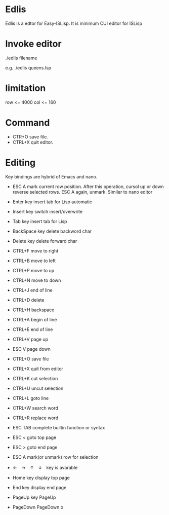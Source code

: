 # Edlis
Edlis is a edtor for Easy-ISLisp.
It is minimum CUI editor for ISLisp

# Invoke editor
./edlis filename 

e.g. ./edlis queens.lsp

# limitation
row <= 4000
col <= 160

# Command
- CTR+O save file.
- CTRL+X quit editor.

# Editing
Key bindings are hybrid of Emacs and nano.
- ESC A mark current row position. After this operation, cursol up or down reverse selected rows. ESC A again, unmark. Similer to nano editor
- Enter key insert tab for Lisp automatic
- Insert key switch insert/overwrite
- Tab key insert tab for Lisp
- BackSpace key delete backword char
- Delete key delete forward char
- CTRL+F  move to right
- CTRL+B  move to left
- CTRL+P  move to up
- CTRL+N  move to down
- CTRL+J  end of line
- CTRL+D  delete 
- CTRL+H  backspace
- CTRL+A  begin of line
- CTRL+E  end of line
- CTRL+V  page up
- ESC V   page down
- CTRL+O  save file
- CTRL+X  quit from editor
- CTRL+K  cut selection
- CTRL+U  uncut selection
- CTRL+L  goto line
- CTRL+W  search word
- CTRL+R  replace word
- ESC TAB   complete builtin function or syntax 
- ESC <   goto top page
- ESC >   goto end page
- ESC A   mark(or unmark) row for selection

- ←　→　↑　↓　key is avarable
- Home key display top page 
- End key display end page 
- PageUp key PageUp       
- PageDown PageDown           o


